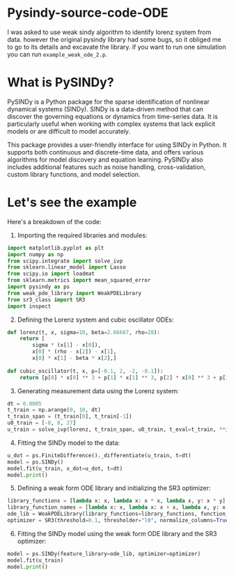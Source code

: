 # Pysindy-source-code-ODE

I was asked to use weak sindy algorithm to identify lorenz system from data. 
however the original pysindy library had some bugs, so it obliged me to go to its details and
excavate the library. if you want to run one simulation you can run `example_weak_ode_2.p`.

# What is PySINDy?

PySINDy is a Python package for the sparse identification of nonlinear dynamical systems (SINDy). SINDy is a data-driven method that can discover the governing equations or dynamics from time-series data. It is particularly useful when working with complex systems that lack explicit models or are difficult to model accurately.

This package provides a user-friendly interface for using SINDy in Python. It supports both continuous and discrete-time data, and offers various algorithms for model discovery and equation learning. PySINDy also includes additional features such as noise handling, cross-validation, custom library functions, and model selection.

# Let's see the example
 Here's a breakdown of the code:

1. Importing the required libraries and modules:
```python
import matplotlib.pyplot as plt
import numpy as np
from scipy.integrate import solve_ivp
from sklearn.linear_model import Lasso
from scipy.io import loadmat
from sklearn.metrics import mean_squared_error
import pysindy as ps
from weak_pde_library import WeakPDELibrary
from sr3_class import SR3
import inspect
```




2. Defining the Lorenz system and cubic oscillator ODEs:
```python
def lorenz(t, x, sigma=10, beta=2.66667, rho=28):
    return [
        sigma * (x[1] - x[0]),
        x[0] * (rho - x[2]) - x[1],
        x[0] * x[1] - beta * x[2],]
        
def cubic_oscillator(t, x, p=[-0.1, 2, -2, -0.1]):
    return [p[0] * x[0] ** 3 + p[1] * x[1] ** 3, p[2] * x[0] ** 3 + p[3] * x[1] ** 3]
```
3. Generating measurement data using the Lorenz system:
```python
dt = 0.0005
t_train = np.arange(0, 10, dt)
t_train_span = (t_train[0], t_train[-1])
u0_train = [-8, 8, 27]
u_train = solve_ivp(lorenz, t_train_span, u0_train, t_eval=t_train, **integrator_keywords).y.T
```
4. Fitting the SINDy model to the data:

```python
u_dot = ps.FiniteDifference()._differentiate(u_train, t=dt)
model = ps.SINDy()
model.fit(u_train, x_dot=u_dot, t=dt)
model.print()
```
5. Defining a weak form ODE library and initializing the SR3 optimizer:

```python
library_functions = [lambda x: x, lambda x: x * x, lambda x, y: x * y]
library_function_names = [lambda x: x, lambda x: x + x, lambda x, y: x + y]
ode_lib = WeakPDELibrary(library_functions=library_functions, function_names=library_function_names, spatiotemporal_grid=t_train, is_uniform=True, K=20000)
optimizer = SR3(threshold=0.1, thresholder="l0", normalize_columns=True, max_iter=1000, tol=1e-8)
```
6. Fitting the SINDy model using the weak form ODE library and the SR3 optimizer:

```python
model = ps.SINDy(feature_library=ode_lib, optimizer=optimizer)
model.fit(u_train)
model.print()
```
